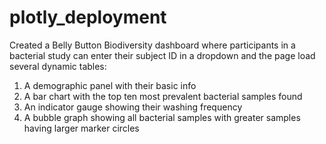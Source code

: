 # plotly_deployment

Created a Belly Button Biodiversity dashboard where participants in a bacterial study can enter their subject ID in a dropdown and the page load several dynamic tables:
1. A demographic panel with their basic info
2. A bar chart with the top ten most prevalent bacterial samples found
3. An indicator gauge showing their washing frequency
4. A bubble graph showing all bacterial samples with greater samples having larger marker circles
